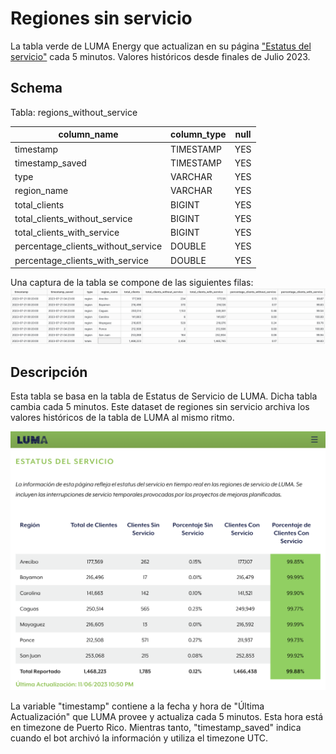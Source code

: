 # Regiones sin servicio

La tabla verde de LUMA Energy que actualizan en su página ["Estatus del servicio"](https://miluma.lumapr.com/outages/serviceStatus) cada 5 minutos. Valores históricos desde finales de Julio 2023.

## Schema
Tabla: regions_without_service

| column_name                        | column_type | null |
|------------------------------------|-------------|------|
| timestamp                          | TIMESTAMP   | YES  |
| timestamp_saved                    | TIMESTAMP   | YES  |
| type                               | VARCHAR     | YES  |
| region_name                        | VARCHAR     | YES  |
| total_clients                      | BIGINT      | YES  |
| total_clients_without_service      | BIGINT      | YES  |
| total_clients_with_service         | BIGINT      | YES  |
| percentage_clients_without_service | DOUBLE      | YES  |
| percentage_clients_with_service    | DOUBLE      | YES  |

Una captura de la tabla se compone de las siguientes filas:
![Snippet de la tabla regions_without_service](assets/snippet_regions_without_service.png)

## Descripción

Esta tabla se basa en la tabla de Estatus de Servicio de LUMA. Dicha tabla cambia cada 5 minutos. Este dataset de regiones sin servicio archiva los valores históricos de la tabla de LUMA al mismo ritmo. 

![Snippet de la tabla de Estatus de Servicio de LUMA ](assets/snippet_luma_estatus_servicio.png)

La variable "timestamp" contiene a la fecha y hora de "Última Actualización" que LUMA provee y actualiza cada 5 minutos. Esta hora está en timezone de Puerto Rico. Mientras tanto, "timestamp_saved" indica cuando el bot archivó la información y utiliza el timezone UTC.